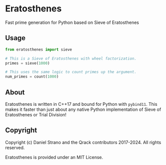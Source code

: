 # Eratosthenes
Fast prime generation for Python based on Sieve of Eratosthenes

## Usage

```python
from eratosthenes import sieve

# This is a Sieve of Eratosthenes with wheel factorization.
primes = sieve(1000)

# This uses the same logic to count primes up the argument.
num_primes = count(1000)
```

## About
Eratosthenes is written in C++17 and bound for Python with `pybind11`. This makes it faster than just about any native Python implementation of Sieve of Eratosthenes or Trial Division!

## Copyright

Copyright (c) Daniel Strano and the Qrack contributors 2017-2024. All rights reserved.

Eratosthenes is provided under an MIT License.
